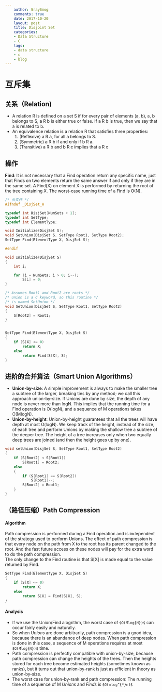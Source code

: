 ```yaml
---
    author: GraySmog
    comments: true
    date: 2017-10-20
    layout: post
    title: Disjoint Set
    categories:
    - Data Structure
    - C
    tags:
    - data structure
    - c
    - blog
---
```


# 互斥集

## 关系（Relation)

- A relation R is defined on a set S if for every pair of elements (a, b), a, b belongs to S, a R b is either true or false. If a R b is true, then we say that a is related to b.
- An equivalence relation is a relation R that satisfies three properties:
    1. (Reflexive) a R a, for all a belongs to S.
    2. (Symmetric) a R b if and only if b R a.
    3. (Transitive) a R b and b R c implies that a R c

## 操作

**Find**: It is not necessary that a Find operation return any specific name, just that Finds on two elements return the same answer if and only if they are in the same set. A Find(X) on element X is performed by returning the root of the tree containing X. The worst-case running time of a Find is O(N).

```c
/* 头文件 */
#ifndef _DisjSet_H

typedef int DisjSet[NumSets + 1];
typedef int SetType;
typedef int ElementType;

void Initialize(DisjSet S);
void SetUnion(DisjSet S, SetType Root1, SetType Root2);
SetType Find(ElementType X, DisjSet S);

#endif

void Initialize(DisjSet S)
{
    int i;

    for (i = NumSets; i > 0; i--);
        S[i] = 0;
}

/* Assumes Root1 and Root2 are roots */
/* union is a C keyword, so this routine */
/* is named SetUnion */
void SetUnion(DisjSet S, SetType Root1, SetType Root2)
{
    S[Root2] = Root1;
}


SetType Find(ElementType X, DisjSet S)
{
    if (S[X] <= 0)
        return X;
    else
        return Find(S[X], S);
}
```

## 进阶的合并算法（Smart Union Algorithms）

- **Union-by-size**: A simple improvement is always to make the smaller tree a subtree of the larger, breaking ties by any method; we call this approach union-by-size. If Unions are done by size, the depth of any node is never more than logN. This implies that the running time for a Find operation is O(logN), and a sequence of M operations takes O(MlogN).
- **Union-by-height**: Union-by-height guarantees that all the trees will have depth at most O(logN). We keep track of the height, instead of the size, of each tree and perform Unions by making the shallow tree a subtree of the deeper tree. The height of a tree increases only when two equally deep trees are joined (and then the height goes up by one).

```c
void setUnion(DisjSet S, SetType Root1, SetType Root2)
{
    if (S[Root2] < S[Root1])
        S[Root1] = Root2;
    else
    {
        if (S[Root1] == S[Root2])
            S[Root1]--;
        S[Root2] = Root1;
    }
}
```

## （路径压缩）Path Compression

#### Algorithm

Path compression is performed during a Find operation and is independent of the strategy used to perform Unions. The effect of path compression is that every node on the path from X to the root has its parent changed to the root. And the fast future access on these nodes will pay for the extra word to do the path compression.  
The only change to the Find routine is that S[X] is made equal to the value returned by Find.

```C
SetType Find(ElementType X, DisjSet S)
{
    if (S[X] <= 0)
        return X;
    else
        return S[X] = Find(S[X], S);
}
```

#### Analysis

- If we use the Union/Find alogrithm, the worst case of `$O(Mlog{N})$` can occur fairly easily and naturally.
- So when *Unions* are done arbitrarily, path compression is a good idea, because there is an abundance of deep nodes. When path compression is done in this case, a sequence of M operations requires at most `$O(Mlog{N})$` time.
- Path compression is perfectly compatible with union-by-size, because path compression can change the heights of the trees. Then the heights stored for each tree become estimated heights (sometimes known as ranks), but it turns out that union-by-rank is just as efficient in theory as union-by-size.
- The worst case for union-by-rank and path compression: The running time of a sequence of M *Unions* and *Finds* is `$O(mlog^{*}n)$`

